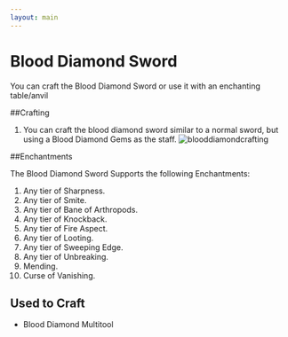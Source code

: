 ```yaml
---
layout: main
---
```


# Blood Diamond Sword

You can craft the Blood Diamond Sword or use it with an enchanting table/anvil

##Crafting

1) You can craft the blood diamond sword similar to a normal sword, but using a Blood Diamond Gems as the staff.
![blooddiamondcrafting](https://t.gyazo.com/teams/chew/04bc345e499e6766f66100165059919e.png)

##Enchantments

The Blood Diamond Sword Supports the following Enchantments:

1) Any tier of Sharpness.
2) Any tier of Smite.
3) Any tier of Bane of Arthropods.
4) Any tier of Knockback.
5) Any tier of Fire Aspect.
6) Any tier of Looting.
7) Any tier of Sweeping Edge.
8) Any tier of Unbreaking.
9) Mending.
10) Curse of Vanishing.

## Used to Craft

- Blood Diamond Multitool
